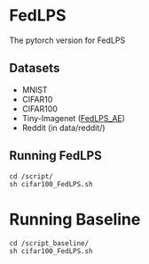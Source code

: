 # FedLPS
The pytorch version for FedLPS

## Datasets
- MNIST
- CIFAR10
- CIFAR100
- Tiny-Imagenet ([FedLPS_AE](https://zenodo.org/records/10811717))
- Reddit (in data/reddit/)

## Running FedLPS
```
cd /script/
sh cifar100_FedLPS.sh
```

# Running Baseline
```
cd /script_baseline/
sh cifar100_FedLPS.sh
```
